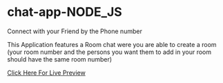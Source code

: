 # chat-app-NODE_JS


Connect with your Friend by the Phone number

This Application features a Room chat were you are able to create a room (your room number and the persons you want them to add in your room should have the same room number) 

<a target="_blank" href="https://chat-web-nodejs.herokuapp.com"> Click Here For Live Preview</a>
